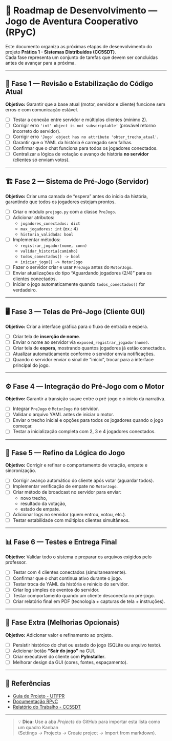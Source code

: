 # 🧭 Roadmap de Desenvolvimento — Jogo de Aventura Cooperativo (RPyC)

Este documento organiza as próximas etapas de desenvolvimento do projeto **Prática 1 - Sistemas Distribuídos (CC5SDT)**.  
Cada fase representa um conjunto de tarefas que devem ser concluídas antes de avançar para a próxima.

---

## 🧱 Fase 1 — Revisão e Estabilização do Código Atual
**Objetivo:** Garantir que a base atual (motor, servidor e cliente) funcione sem erros e com comunicação estável.

- [ ] Testar a conexão entre servidor e múltiplos clientes (mínimo 2).
- [ ] Corrigir erro `'int' object is not subscriptable'` (provável retorno incorreto do servidor).
- [ ] Corrigir erro `'Jogo' object has no attribute 'obter_trecho_atual'`.
- [ ] Garantir que o YAML da história é carregado sem falhas.
- [ ] Confirmar que o chat funciona para todos os jogadores conectados.
- [ ] Centralizar a lógica de votação e avanço de história **no servidor** (clientes só enviam votos).

---

## 🏗️ Fase 2 — Sistema de Pré-Jogo (Servidor)
**Objetivo:** Criar uma camada de “espera” antes do início da história, garantindo que todos os jogadores estejam prontos.

- [ ] Criar o módulo `prejogo.py` com a classe `PreJogo`.
- [ ] Adicionar atributos:
  - `jogadores_conectados: dict`
  - `max_jogadores: int` (ex.: 4)
  - `historia_validada: bool`
- [ ] Implementar métodos:
  - `registrar_jogador(nome, conn)`
  - `validar_historia(caminho)`
  - `todos_conectados() -> bool`
  - `iniciar_jogo() -> MotorJogo`
- [ ] Fazer o servidor criar e usar `PreJogo` antes do `MotorJogo`.
- [ ] Enviar atualizações do tipo “Aguardando jogadores (2/4)” para os clientes conectados.
- [ ] Iniciar o jogo automaticamente quando `todos_conectados()` for verdadeiro.

---

## 🖥️ Fase 3 — Telas de Pré-Jogo (Cliente GUI)
**Objetivo:** Criar a interface gráfica para o fluxo de entrada e espera.

- [ ] Criar tela de **inserção de nome**.
- [ ] Enviar o nome ao servidor via `exposed_registrar_jogador(nome)`.
- [ ] Criar tela de **espera**, mostrando quantos jogadores já estão conectados.
- [ ] Atualizar automaticamente conforme o servidor envia notificações.
- [ ] Quando o servidor enviar o sinal de “início”, trocar para a interface principal do jogo.

---

## ⚙️ Fase 4 — Integração do Pré-Jogo com o Motor
**Objetivo:** Garantir a transição suave entre o pré-jogo e o início da narrativa.

- [ ] Integrar `PreJogo` e `MotorJogo` no servidor.
- [ ] Validar o arquivo YAML antes de iniciar o motor.
- [ ] Enviar o trecho inicial e opções para todos os jogadores quando o jogo começar.
- [ ] Testar a inicialização completa com 2, 3 e 4 jogadores conectados.

---

## 🧩 Fase 5 — Refino da Lógica do Jogo
**Objetivo:** Corrigir e refinar o comportamento de votação, empate e sincronização.

- [ ] Corrigir avanço automático do cliente após votar (aguardar todos).
- [ ] Implementar verificação de empate no `MotorJogo`.
- [ ] Criar método de broadcast no servidor para enviar:
  - novo trecho,
  - resultado da votação,
  - estado de empate.
- [ ] Adicionar logs no servidor (quem entrou, votou, etc.).
- [ ] Testar estabilidade com múltiplos clientes simultâneos.

---

## 📊 Fase 6 — Testes e Entrega Final
**Objetivo:** Validar todo o sistema e preparar os arquivos exigidos pelo professor.

- [ ] Testar com 4 clientes conectados (simultaneamente).
- [ ] Confirmar que o chat continua ativo durante o jogo.
- [ ] Testar troca de YAML da história e reinício do servidor.
- [ ] Criar log simples de eventos do servidor.
- [ ] Testar comportamento quando um cliente desconecta no pré-jogo.
- [ ] Criar relatório final em PDF (tecnologia + capturas de tela + instruções).

---

## 🌟 Fase Extra (Melhorias Opcionais)
**Objetivo:** Adicionar valor e refinamento ao projeto.

- [ ] Persistir histórico do chat ou estado do jogo (SQLite ou arquivo texto).
- [ ] Adicionar botão **“Sair do jogo”** na GUI.
- [ ] Criar executável do cliente com **PyInstaller**.
- [ ] Melhorar design da GUI (cores, fontes, espaçamento).

---

## 🔗 Referências
- [Guia de Projeto - UTFPR](./Guia%20de%20Projeto%20Jogo%20de%20Aventura%20Co.txt)
- [Documentação RPyC](https://rpyc.readthedocs.io/en/latest/)
- [Relatório do Trabalho - CC5SDT](./trabalho-1-cc5sdt-2025-2.pdf)

---

> 💡 **Dica:** Use a aba *Projects* do GitHub para importar esta lista como um quadro Kanban  
> (Settings → Projects → Create project → Import from markdown).
